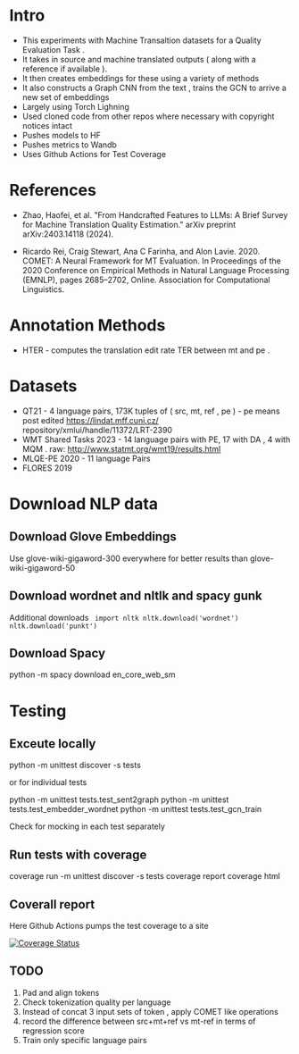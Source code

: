 
# Intro 

* This experiments with Machine Transaltion datasets for a Quality Evaluation Task . 
* It takes in source and machine translated outputs ( along with a reference if available ).
* It then creates embeddings for these using a variety of methods 
* It also constructs a Graph CNN from the text , trains the GCN to arrive a new set of embeddings
* Largely using Torch Lighning 
* Used cloned code from other repos where necessary with copyright notices intact 
* Pushes models to HF
* Pushes metrics to Wandb
* Uses Github Actions for Test Coverage 

# References 

* Zhao, Haofei, et al. "From Handcrafted Features to LLMs: A Brief Survey for Machine Translation Quality Estimation." arXiv preprint arXiv:2403.14118 (2024).

* Ricardo Rei, Craig Stewart, Ana C Farinha, and Alon Lavie. 2020. COMET: A Neural Framework for MT Evaluation. In Proceedings of the 2020 Conference on Empirical Methods in Natural Language Processing (EMNLP), pages 2685–2702, Online. Association for Computational Linguistics.

# Annotation Methods
* HTER - computes the translation edit rate TER between mt and pe . 

# Datasets
 * QT21 - 4 language pairs, 173K tuples of ( src, mt, ref , pe )   - pe means post edited https://lindat.mff.cuni.cz/ repository/xmlui/handle/11372/LRT-2390
 * WMT Shared Tasks 2023 - 14 language pairs with PE, 17 with DA , 4 with MQM  . raw: http://www.statmt.org/wmt19/results.html 
 * MLQE-PE 2020 - 11 language Pairs
 * FLORES 2019 

# Download NLP data
## Download Glove Embeddings
Use glove-wiki-gigaword-300 everywhere for better results than glove-wiki-gigaword-50

## Download wordnet and nltlk and spacy gunk
Additional downloads 
<code>
import nltk
nltk.download('wordnet')
nltk.download('punkt')
</code>

## Download Spacy
python -m spacy download en_core_web_sm

# Testing 

## Exceute locally 
python -m unittest discover -s tests

or for individual tests

python -m unittest tests.test_sent2graph
python -m unittest tests.test_embedder_wordnet
python -m unittest tests.test_gcn_train

Check for mocking in each test separately 

## Run tests with coverage
coverage run -m unittest discover -s tests
coverage report
coverage html

## Coverall report 

Here Github Actions pumps the test coverage to a site

[![Coverage Status](https://coveralls.io/repos/github/LampOfSocrates/MT-QE/badge.svg?branch=main)](https://coveralls.io/github/LampOfSocrates/MT-QE?branch=main)

## TODO
1) Pad and align tokens 
2) Check tokenization quality per language
3) Instead of concat 3 input sets of token , apply COMET like operations
4) record the difference between src+mt+ref vs mt-ref in terms of regression score
5) Train only specific language pairs
